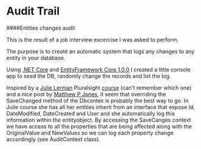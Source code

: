 # Audit Trail
####Entities changes audit

This is the result of a job interview excercise I was asked to perform.

The purpose is to create an automatic system that logs any changes to any entity in your database.

Using [.NET Core](https://www.microsoft.com/net/core#windows) and [EntityFramework Core 1.0.0](https://docs.efproject.net/en/latest/) I created a little console app to seed the DB, randomly change the records and list the log.

Inspired by a [Julie Lerman](http://thedatafarm.com/) Pluralsight [course](https://app.pluralsight.com/library/search?q=Julie+Lerman) (can't remember which one) and a nice post by [Matthew P Jones](https://www.exceptionnotfound.net/entity-change-tracking-using-dbcontext-in-entity-framework-6/), it seem that overriding the SaveChanged method of the Dbcontex is probably the best way to go. 
In Julie course she has all her entities inherit from an interface that expose Id, DateModified, DateCreated and User and she automatically log this information within the entityobject.
By accessing the SaveCanges context we have access to all the properties that are being affected along with the OriginalValue and NewValues so we can log each property change accordingly (see AuditContext class).
